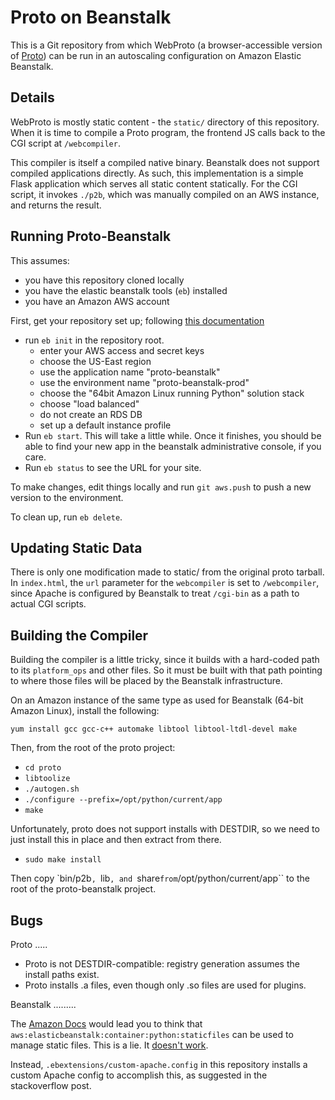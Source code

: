 Proto on Beanstalk
==================

This is a Git repository from which WebProto (a browser-accessible version of [Proto](http://proto.bbn.com/)) can be run in an autoscaling configuration on Amazon Elastic Beanstalk.

Details
-------

WebProto is mostly static content - the `static/` directory of this repository.
When it is time to compile a Proto program, the frontend JS calls back to the CGI script at `/webcompiler`.

This compiler is itself a compiled native binary.
Beanstalk does not support compiled applications directly.
As such, this implementation is a simple Flask application which serves all static content statically.
For the CGI script, it invokes `./p2b`, which was manually compiled on an AWS instance, and returns the result.

Running Proto-Beanstalk
-----------------------

This assumes:
* you have this repository cloned locally
* you have the elastic beanstalk tools (``eb``) installed
* you have an Amazon AWS account

First, get your repository set up; following [this documentation](http://docs.aws.amazon.com/elasticbeanstalk/latest/dg/create_deploy_Python_flask.html)

* run ``eb init`` in the repository root.
  * enter your AWS access and secret keys
  * choose the US-East region
  * use the application name "proto-beanstalk"
  * use the environment name "proto-beanstalk-prod"
  * choose the "64bit Amazon Linux running Python" solution stack
  * choose "load balanced"
  * do not create an RDS DB
  * set up a default instance profile
* Run ``eb start``.  This will take a little while.
  Once it finishes, you should be able to find your new app in the beanstalk administrative console, if you care.
* Run ``eb status`` to see the URL for your site.

To make changes, edit things locally and run ``git aws.push`` to push a new version to the environment.

To clean up, run ``eb delete``.

Updating Static Data
--------------------

There is only one modification made to static/ from the original proto tarball.
In ``index.html``, the ``url`` parameter for the ``webcompiler`` is set to ``/webcompiler``, since Apache is configured by Beanstalk to treat ``/cgi-bin`` as a path to actual CGI scripts.

Building the Compiler
---------------------

Building the compiler is a little tricky, since it builds with a hard-coded path to its ``platform_ops`` and other files.
So it must be built with that path pointing to where those files will be placed by the Beanstalk infrastructure.

On an Amazon instance of the same type as used for Beanstalk (64-bit Amazon Linux), install the following:

```
yum install gcc gcc-c++ automake libtool libtool-ltdl-devel make
```

Then, from the root of the proto project:

* ``cd proto``
* ``libtoolize``
* ``./autogen.sh``
* ``./configure --prefix=/opt/python/current/app``
* ``make``

Unfortunately, proto does not support installs with DESTDIR, so we need to just install this in place and then extract from there.

* ``sudo make install``

Then copy `bin/p2b``, ``lib``, and ``share`` from ``/opt/python/current/app`` to the root of the proto-beanstalk project.

Bugs
----

Proto
.....

* Proto is not DESTDIR-compatible: registry generation assumes the install paths exist.
* Proto installs .a files, even though only .so files are used for plugins.

Beanstalk
.........

The [Amazon Docs](http://docs.aws.amazon.com/elasticbeanstalk/latest/dg/command-options.html#command-options-python) would lead you to think that `` aws:elasticbeanstalk:container:python:staticfiles`` can be used to manage static files.
This is a lie.
It [doesn't work](http://stackoverflow.com/a/17436013/2737366).  

Instead, ``.ebextensions/custom-apache.config`` in this repository installs a custom Apache config to accomplish this, as suggested in the stackoverflow post.
